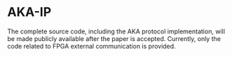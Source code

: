 # AKA-IP
The complete source code, including the AKA protocol implementation, will be made publicly available after the paper is accepted. Currently, only the code related to FPGA external communication is provided.
